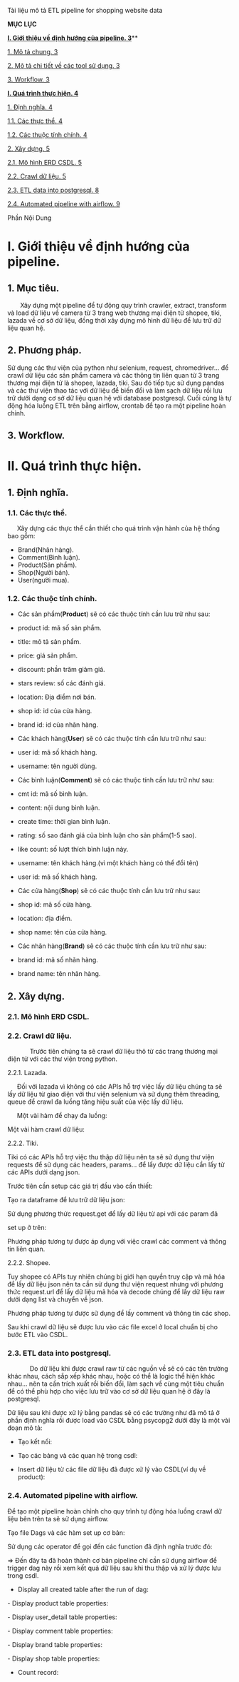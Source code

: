 Tài liệu mô tả ETL pipeline for shopping website data 








































**MỤC LỤC**

[**I. Giới thiệu về định hướng của pipeline.	3**](#_674vrsgw0f08)**

[1.   Mô tả chung.	3](#_8kvq7yhxs2fk)

[2.  Mô tả chi tiết về các tool sử dụng.	3](#_wqnzy6llt8df)

[3. Workflow.	3](#_em4oe6nue8bj)


[**I. Quá trình thực hiện.	4**](#_vzwdlrwq2g18)

[1.   Định nghĩa.	4](#_ntth8ejwyzqb)

[1.1.   Các thực thể.	4](#_4s8h9uf9xo7j)

[1.2.   Các thuộc tính chính.	4](#_s8drehux1vxt)

[2.  Xây dựng.	5](#_pgos6cb5h8n4)

[2.1.   Mô hình ERD CSDL.	5](#_osxhot8o9uzy)

[2.2.   Crawl dữ liệu.	5](#_jlpmeda5mtc)

[2.3.  ETL data into postgresql.	8](#_mc62eo2yp2o4)

[2.4.   Automated pipeline with airflow.	9](#_xnvoxh5q878)























<a name="_56z1pt4r123u"></a>Phần Nội Dung
# <a name="_674vrsgw0f08"></a>**I. Giới thiệu về định hướng của pipeline.**
## <a name="_8kvq7yhxs2fk"></a>**1.   Mục tiêu.**
`	 `Xây dựng một pipeline để tự động quy trình crawler, extract, transform và load dữ liệu về camera từ 3 trang web thương mại điện tử shopee, tiki, lazada về cơ sở dữ liệu, đồng thời xây dựng mô hình dữ liệu để lưu trữ dữ liệu quan hệ.

## <a name="_wqnzy6llt8df"></a>**2.  Phương pháp.**
Sử dụng các thư viện của python như selenium, request, chromedriver… để crawl dữ liệu các sản phẩm camera và các thông tin liên quan từ 3 trang thương mại điện tử là shopee, lazada, tiki. Sau đó tiếp tục sử dụng pandas và các thư viện thao tác với dữ liệu để biến đổi và làm sạch dữ liệu rồi lưu trữ dưới dạng cơ sở dữ liệu quan hệ với database postgresql. Cuối cùng là tự động hóa luồng ETL trên bằng airflow, crontab để tạo ra một pipeline hoàn chỉnh.
## <a name="_em4oe6nue8bj"></a>**3. Workflow.**


# <a name="_vzwdlrwq2g18"></a>I**I. Quá trình thực hiện.**
## <a name="_ntth8ejwyzqb"></a>**1.   Định nghĩa.**
### <a name="_4s8h9uf9xo7j"></a>	**1.1.   Các thực thể.**
`	`Xây dựng các thực thể cần thiết cho quá trình vận hành của hệ thống bao gồm:

- Brand(Nhãn hàng).
- Comment(Bình luận).
- Product(Sản phẩm).
- Shop(Người bán).
- User(người mua).
### <a name="_s8drehux1vxt"></a>	**1.2.   Các thuộc tính chính.**
- Các sản phẩm(**Product**) sẽ có các thuộc tính cần lưu trữ như sau:
- product id: mã số sản phẩm.
- title: mô tả sản phẩm.
- price: giá sản phẩm.
- discount: phần trăm giảm giá.
- stars review: số các đánh giá.
- location: Địa điểm nơi bán.
- shop id: id của cửa hàng.
- brand id: id của nhãn hàng.


- Các khách hàng(**User**) sẽ có các thuộc tính cần lưu trữ như sau:
- user id: mã số khách hàng.
- username: tên người dùng.


- Các bình luận(**Comment**) sẽ có các thuộc tính cần lưu trữ như sau:
- cmt id: mã số bình luận.
- content: nội dung bình luận.
- create time: thời gian bình luận.
- rating: số sao đánh giá của bình luận cho sản phẩm(1-5 sao).
- like count: số lượt thích bình luận này.
- username: tên khách hàng.(vì một khách hàng có thể đổi tên)
- user id: mã số khách hàng.


- Các cửa hàng(**Shop**) sẽ có các thuộc tính cần lưu trữ như sau:
- shop id: mã số cửa hàng.
- location: địa điểm.
- shop name: tên của cửa hàng.

- Các nhãn hàng(**Brand**) sẽ có các thuộc tính cần lưu trữ như sau:
- brand id: mã số nhãn hàng.
- brand name: tên nhãn hàng.
## <a name="_pgos6cb5h8n4"></a>**2.  Xây dựng.**
### <a name="_osxhot8o9uzy"></a>**2.1.   Mô hình ERD CSDL.**

### <a name="_jlpmeda5mtc"></a>**2.2.   Crawl dữ liệu.**
`		`Trước tiên chúng ta sẽ crawl dữ liệu thô từ các trang thương mại điện tử với các thư viện trong python. 

2\.2.1. Lazada.

`	`Đối với lazada vì không có các APIs hỗ trợ việc lấy dữ liệu chúng ta sẽ lấy dữ liệu từ giao diện với thư viện selenium và sử dụng thêm threading, queue để crawl đa luồng tăng hiệu suất của việc lấy dữ liệu.

`	`Một vài hàm để chạy đa luồng:



Một vài hàm crawl dữ liệu:






2\.2.2. Tiki.

Tiki có các APIs hỗ trợ việc thu thập dữ liệu nên ta sẽ sử dụng thư viện requests để sử dụng các headers, params… để lấy được dữ liệu cần lấy từ các APIs dưới dạng json.

Trước tiên cần setup các giá trị đầu vào cần thiết:

Tạo ra dataframe để lưu trữ dữ liệu json:

Sử dụng phương thức request.get để lấy dữ liệu từ api với các param đã

set up ở trên:

Phương pháp tương tự được áp dụng với việc crawl các comment và thông tin liên quan.

2\.2.2. Shopee.

Tuy shopee có APIs tuy nhiên chúng bị giới hạn quyền truy cập và mã hóa để lấy dữ liệu json nên ta cần sử dụng thư viện request nhưng với phương thức request.url để lấy dữ liệu mã hóa và decode chúng để lấy dữ liệu raw dưới dạng list và chuyển về json.

Phương pháp tương tự được sử dụng để lấy comment và thông tin các shop.

Sau khi crawl dữ liệu sẽ được lưu vào các file excel ở local chuẩn bị cho bước ETL vào CSDL.

### <a name="_mc62eo2yp2o4"></a>**2.3.  ETL data into postgresql.**
`		`Do dữ liệu khi được crawl raw từ các nguồn về sẽ có các tên trường khác nhau, cách sắp xếp khác nhau, hoặc có thể là logic thể hiện khác nhau… nên ta cần trích xuất rồi biến đổi, làm sạch về cùng một tiêu chuẩn để có thể phù hợp cho việc lưu trữ vào cơ sở dữ liệu quan hệ ở đây là postgresql.

Dữ liệu sau khi được xử lý bằng pandas sẽ có các trường như đã mô tả ở phần định nghĩa rồi được load vào CSDL bằng psycopg2 dưới đây là một vài đoạn mô tả:

- Tạo kết nối:



- Tạo các bảng và các quan hệ trong csdl:

- Insert dữ liệu từ các file dữ liệu đã được xử lý vào CSDL(ví dụ về product):



### <a name="_xnvoxh5q878"></a>**2.4.   Automated pipeline with airflow.**
Để tạo một pipeline hoàn chỉnh cho quy trình tự động hóa luồng crawl dữ liệu bên trên ta sẽ sử dụng airflow.

Tạo file Dags và các hàm set up cơ bản:


Sử dụng các operator để gọi đến các function đã định nghĩa trước đó:



⇒ Đến đây ta đã hoàn thành cơ bản pipeline chỉ cần sử dụng airflow để trigger dag này rồi xem kết quả dữ liệu sau khi thu thập và xử lý được lưu trong csdl.




- Display all created table after the run of dag:


\-	Display product table properties:


\-	Display user\_detail table properties:


\-	Display comment table properties:

\-	Display brand table properties:


\-	Display shop table properties:



- Count record:



###

<a name="_jzsggqfondi1"></a>		









